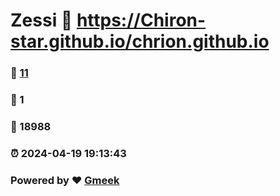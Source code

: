 # Zessi :link: https://Chiron-star.github.io/chrion.github.io 
### :page_facing_up: [11](https://Chiron-star.github.io/chrion.github.io/tag.html) 
### :speech_balloon: 1 
### :hibiscus: 18988 
### :alarm_clock: 2024-04-19 19:13:43 
### Powered by :heart: [Gmeek](https://github.com/Meekdai/Gmeek)
